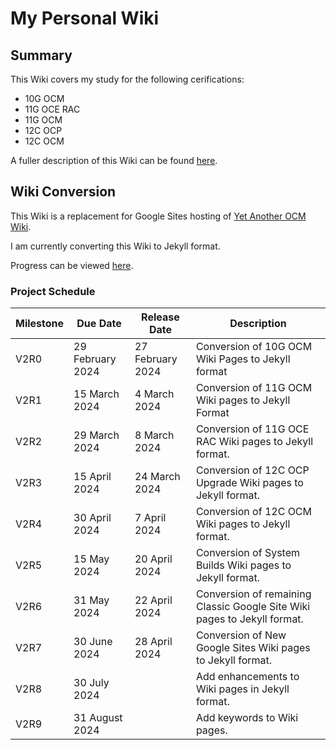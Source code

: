 # My Personal Wiki

## Summary

This Wiki covers my study for the following cerifications:

* 10G OCM
* 11G OCE RAC
* 11G OCM
* 12C OCP
* 12C OCM

A fuller description of this Wiki can be found [here](https://dfhawthorne.github.io/home.html).

## Wiki Conversion

This Wiki is a replacement for Google Sites hosting of [Yet Another OCM Wiki](https://sites.google.com/view/yetanotherocm/home).

I am currently converting this Wiki to Jekyll format.

Progress can be viewed [here](https://github.com/users/dfhawthorne/projects/5/views/1).

### Project Schedule

Milestone | Due Date | Release Date | Description
 --- | --- | --- | ---
V2R0 | 29 February 2024 | 27 February 2024 | Conversion of 10G OCM Wiki Pages to Jekyll format
V2R1 | 15 March 2024 | 4 March 2024 | Conversion of 11G OCM Wiki pages to Jekyll Format
V2R2 | 29 March 2024 | 8 March 2024 | Conversion of 11G OCE RAC Wiki pages to Jekyll format.
V2R3 | 15 April 2024 | 24 March 2024 | Conversion of 12C OCP Upgrade Wiki pages to Jekyll format.
V2R4 | 30 April 2024 | 7 April 2024 | Conversion of 12C OCM Wiki pages to Jekyll format.
V2R5 | 15 May 2024 | 20 April 2024 | Conversion of System Builds Wiki pages to Jekyll format.
V2R6 | 31 May 2024 | 22 April 2024 | Conversion of remaining Classic Google Site Wiki pages to Jekyll format.
V2R7 | 30 June 2024 | 28 April 2024 | Conversion of New Google Sites Wiki pages to Jekyll format.
V2R8 | 30 July 2024 |  | Add enhancements to Wiki pages in Jekyll format.
V2R9 | 31 August 2024 |  | Add keywords to Wiki pages.

